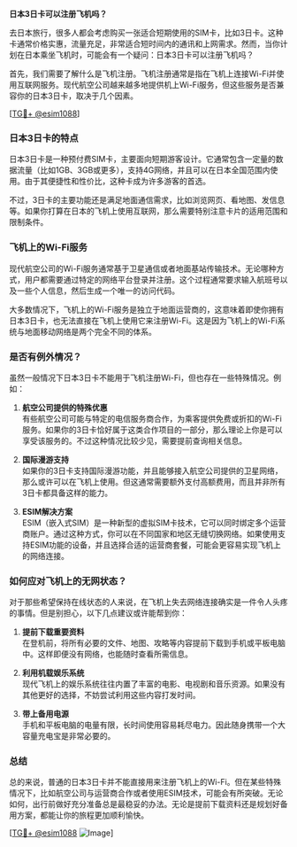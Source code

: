 **日本3日卡可以注册飞机吗？**

去日本旅行，很多人都会考虑购买一张适合短期使用的SIM卡，比如3日卡。这种卡通常价格实惠，流量充足，非常适合短时间内的通讯和上网需求。然而，当你计划在日本乘坐飞机时，可能会有一个疑问：日本3日卡可以注册飞机吗？

首先，我们需要了解什么是飞机注册。飞机注册通常是指在飞机上连接Wi-Fi并使用互联网服务。现代航空公司越来越多地提供机上Wi-Fi服务，但这些服务是否兼容你的日本3日卡，取决于几个因素。

[[TG💪+ @esim1088](https://t.me/s/esim1088)]

### 日本3日卡的特点

日本3日卡是一种预付费SIM卡，主要面向短期游客设计。它通常包含一定量的数据流量（比如1GB、3GB或更多），支持4G网络，并且可以在日本全国范围内使用。由于其便捷性和性价比，这种卡成为许多游客的首选。

不过，3日卡的主要功能还是满足地面通信需求，比如浏览网页、看地图、发信息等。如果你打算在日本的飞机上使用互联网，那么需要特别注意卡片的适用范围和限制条件。

### 飞机上的Wi-Fi服务

现代航空公司的Wi-Fi服务通常基于卫星通信或者地面基站传输技术。无论哪种方式，用户都需要通过特定的网络平台登录并注册。这个过程通常要求输入航班号以及一些个人信息，然后生成一个唯一的访问代码。

大多数情况下，飞机上的Wi-Fi服务是独立于地面运营商的，这意味着即使你拥有日本3日卡，也无法直接在飞机上使用它来注册Wi-Fi。这是因为飞机上的Wi-Fi系统与地面移动网络是两个完全不同的体系。

### 是否有例外情况？

虽然一般情况下日本3日卡不能用于飞机注册Wi-Fi，但也存在一些特殊情况。例如：

1. **航空公司提供的特殊优惠**  
   有些航空公司可能与特定的电信服务商合作，为乘客提供免费或折扣的Wi-Fi服务。如果你的3日卡恰好属于这类合作项目的一部分，那么理论上你是可以享受该服务的。不过这种情况比较少见，需要提前查询相关信息。

2. **国际漫游支持**  
   如果你的3日卡支持国际漫游功能，并且能够接入航空公司提供的卫星网络，那么或许可以在飞机上使用。但这通常需要额外支付高额费用，而且并非所有3日卡都具备这样的能力。

3. **ESIM解决方案**  
   ESIM（嵌入式SIM）是一种新型的虚拟SIM卡技术，它可以同时绑定多个运营商账户。通过这种方式，你可以在不同国家和地区无缝切换网络。如果使用支持ESIM功能的设备，并且选择合适的运营商套餐，可能会更容易实现飞机上的网络连接。

### 如何应对飞机上的无网状态？

对于那些希望保持在线状态的人来说，在飞机上失去网络连接确实是一件令人头疼的事情。但是别担心，以下几点建议或许能帮到你：

1. **提前下载重要资料**  
   在登机前，将所有必要的文件、地图、攻略等内容提前下载到手机或平板电脑中。这样即便没有网络，也能随时查看所需信息。

2. **利用机载娱乐系统**  
   现代飞机上的娱乐系统往往内置了丰富的电影、电视剧和音乐资源。如果没有其他更好的选择，不妨尝试利用这些内容打发时间。

3. **带上备用电源**  
   手机和平板电脑的电量有限，长时间使用容易耗尽电力。因此随身携带一个大容量充电宝是非常必要的。

### 总结

总的来说，普通的日本3日卡并不能直接用来注册飞机上的Wi-Fi。但在某些特殊情况下，比如航空公司与运营商合作或者使用ESIM技术，可能会有所突破。无论如何，出行前做好充分准备总是最稳妥的办法。无论是提前下载资料还是规划好备用方案，都能让你的旅程更加顺利愉快。

[[TG💪+ @esim1088](https://t.me/s/esim1088) ![Image](https://i.postimg.cc/4NQfJmqS/Snipaste-2025-05-13-00-14-12.png)]